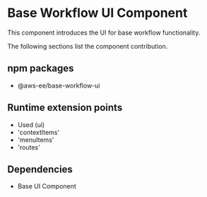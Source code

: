 # Base Workflow UI Component

This component introduces the UI for base workflow functionality.

The following sections list the component contribution.

## npm packages

- @aws-ee/base-workflow-ui

## Runtime extension points
- Used (ui)
 - 'contextItems'
 - 'menuItems'
 - 'routes'

## Dependencies

- Base UI Component
